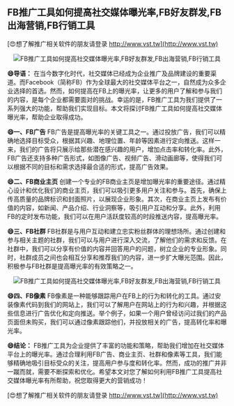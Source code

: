 ## **FB推广工具如何提高社交媒体曝光率,FB好友群发,FB出海营销,FB行销工具**

[😍想了解推广相关软件的朋友请登录 http://www.vst.tw](http://www.vst.tw)

 <center><img src="https://vst.tw/MP4/tuiguang/png/5.png" alt="FB推广工具如何提高社交媒体曝光率,FB好友群发,FB出海营销,FB行销工具"></center>

**😄导语：**
在当今数字化时代，社交媒体已经成为企业推广及品牌建设的重要渠道。而Facebook（简称FB）作为全球最大的社交媒体平台之一，自然成为众多企业选择的首选。然而，如何提高在FB上的曝光率，让更多的用户了解和参与我们的内容，是每个企业都需要面对的挑战。幸运的是，FB推广工具为我们提供了一系列强大的功能，帮助我们实现目标。本文将探讨FB推广工具如何提高社交媒体曝光率，帮助企业取得成功。

**😄一、FB广告**
FB广告是提高曝光率的关键工具之一。通过投放广告，我们可以精确地选择目标受众，根据其兴趣、地理位置、年龄等因素进行定向推送。这样一来，我们的广告将只展示给那些潜在感兴趣的用户，增加点击率和转化率。此外，FB广告还支持多种广告形式，如图像广告、视频广告、滑动画廊等，使得我们可以根据不同的目标和需求选择最合适的形式，提高广告效果。

**😄二、FB商业主页**
创建一个专业的FB商业主页是增加曝光率的重要途径。通过精心设计和优化我们的商业主页，我们可以吸引更多用户关注和参与。首先，确保上传高质量的品牌标识和封面照片，以展现企业形象。其次，在商业主页上发布有价值的内容，如新闻、产品介绍、行业洞察等，吸引用户互动和分享。此外，利用FB的定时发布功能，我们可以在用户活跃度较高的时段推送内容，提高曝光率。

**😄三、FB社群**
FB社群是与用户互动和建立忠实粉丝群体的理想场所。通过创建和参与相关主题的社群，我们可以与用户进行深入交流，了解他们的需求和反馈。在社群中，我们可以分享有价值的内容并回答用户的问题，树立企业的专业形象。同时，社群成员之间也会相互分享和推荐我们的内容，进一步扩大曝光范围。因此，积极参与FB社群是提高曝光率的有效策略之一。

 <center><img src="https://vst.tw/MP4/tuiguang/png/4.png" alt="FB推广工具如何提高社交媒体曝光率,FB好友群发,FB出海营销,FB行销工具"></center>

**😄四、FB像素**
FB像素是一种能够跟踪用户在FB上的行为和转化的工具。通过安装像素代码到我们的网站上，我们可以了解用户在网站上的行为和兴趣，并根据这些信息进行广告优化和定向推送。举个例子，如果一个用户曾经访问过我们的产品页面但未购买，我们可以通过像素跟踪他们，并投放相关的广告，提高转化率和曝光率。

**😄结论：**
FB推广工具为企业提供了丰富的功能和策略，帮助我们增加在社交媒体平台上的曝光率。通过合理利用FB广告、商业主页、社群和像素等工具，我们能够精确地吸引目标受众的关注，提高用户参与度和转化率。然而，成功的推广并非一蹴而就，需要不断探索和优化。希望本文对您了解如何利用FB推广工具提高社交媒体曝光率有所帮助，祝您取得更大的营销成功！

[😍想了解推广相关软件的朋友请登录 http://www.vst.tw](http://www.vst.tw)



